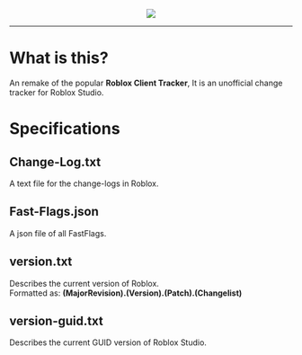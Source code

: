<p align="center">
  <img src="https://user-images.githubusercontent.com/3926900/106975524-55bb1000-671c-11eb-9b5c-e425c7ae6414.png">
</p>

<hr/>

# What is this?

An remake of the popular **Roblox Client Tracker**, It is an unofficial change tracker for Roblox Studio.

# Specifications

## Change-Log.txt
A text file for the change-logs in Roblox.

## Fast-Flags.json
A json file of all FastFlags.

## version.txt
Describes the current version of Roblox.<br/>
Formatted as: **(MajorRevision).(Version).(Patch).(Changelist)**

## version-guid.txt
Describes the current GUID version of Roblox Studio.
